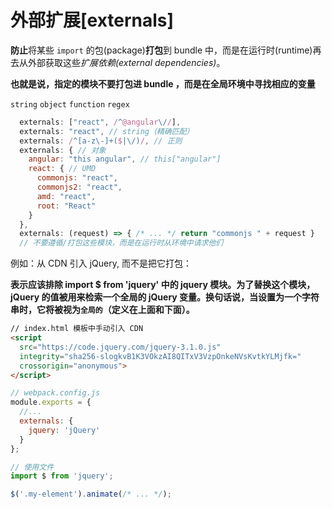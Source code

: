 # 外部扩展[externals]

**防止**将某些 `import` 的包(package)**打包**到 bundle 中，而是在运行时(runtime)再去从外部获取这些*扩展依赖(external dependencies)*。

**也就是说，指定的模块不要打包进 bundle ，而是在全局环境中寻找相应的变量**

`string` `object` `function` `regex`

```javascript
  externals: ["react", /^@angular\//],
  externals: "react", // string（精确匹配）
  externals: /^[a-z\-]+($|\/)/, // 正则
  externals: { // 对象
    angular: "this angular", // this["angular"]
    react: { // UMD
      commonjs: "react",
      commonjs2: "react",
      amd: "react",
      root: "React"
    }
  },
  externals: (request) => { /* ... */ return "commonjs " + request }
  // 不要遵循/打包这些模块，而是在运行时从环境中请求他们
```

例如：从 CDN 引入 jQuery, 而不是把它打包：

**表示应该排除 import $ from 'jquery' 中的 jquery 模块。为了替换这个模块，jQuery 的值被用来检索一个全局的 jQuery 变量。换句话说，当设置为一个字符串时，它将被视为`全局的`（定义在上面和下面）。**

```html
// index.html 模板中手动引入 CDN
<script
  src="https://code.jquery.com/jquery-3.1.0.js"
  integrity="sha256-slogkvB1K3VOkzAI8QITxV3VzpOnkeNVsKvtkYLMjfk="
  crossorigin="anonymous">
</script>
```

```javascript
// webpack.config.js
module.exports = {
  //...
  externals: {
    jquery: 'jQuery'
  }
};

// 使用文件
import $ from 'jquery';

$('.my-element').animate(/* ... */);
```



